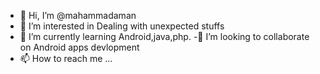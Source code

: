 - 👋 Hi, I’m @mahammadaman
- 👀 I’m interested in Dealing with unexpected stuffs
- 🌱 I’m currently learning Android,java,php.
-💞️ I’m looking to collaborate on Android apps devlopment
- 📫 How to reach me ...

<!---
mahammadaman/mahammadaman is a ✨ special ✨ repository because its `README.md` (this file) appears on your GitHub profile.
You can click the Preview link to take a look at your changes.
--->

